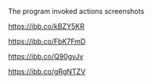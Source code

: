The program invoked actions screenshots

https://ibb.co/kBZY5KR

https://ibb.co/FbK7FmD

https://ibb.co/Q90gvJv

https://ibb.co/gRgNTZV
